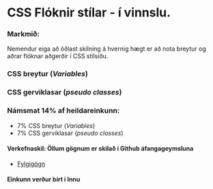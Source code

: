 # CSS Flóknir stílar - í vinnslu.  

### Markmið:
Nemendur eiga að öðlast skilning á hvernig hægt er að nota breytur og aðrar flóknar aðgerðir í CSS stílsíðu.

### CSS breytur (_Variables_)

### CSS gerviklasar (_pseudo classes_)

### Námsmat 14% af heildareinkunn:

* 7%   CSS breytur (_Variables_)
* 7%   CSS gerviklasar (_pseudo classes_)

#### Verkefnaskil:   Öllum gögnum er skilað í Github áfangageymsluna	

* [Fylgigögn](https://github.com/vefhonnun/21V/tree/main/S%C3%BDnid%C3%A6mi/V-4/)

#### Einkunn verður birt í Innu
